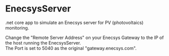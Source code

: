 # EnecsysServer
.net core app to simulate an Enecsys server for PV (photovoltaics) monitoring.
 
Change the "Remote Server Address" on your Enecsys Gateway to the IP of the host running the EnecsysServer.  
The Port is set to 5040 as the original "gateway.enecsys.com".
